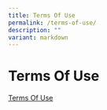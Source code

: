 ```yaml
---
title: Terms Of Use
permalink: /terms-of-use/
description: ""
variant: markdown
---
```

# **Terms Of Use**

[Terms Of Use](https://www.moe.gov.sg/terms-of-use)